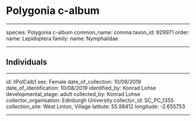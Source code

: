 # Polygonia c-album

---
species: Polygonia c-album
common_name: comma
taxon_id: 929971
order:
  name: Lepidoptera
family:
  name: Nymphalidae

---

## Individuals

---
id: ilPolCalb1
sex: Female
date_of_collection: 10/08/2019
date_of_identification: 10/08/2019
identified_by: Konrad Lohse
developmental_stage: adult
collected_by: Konrad Lohse
collector_organisation: Edinburgh University
collector_id: SC_PC_1355
collection_site: West Linton, Village
latitute: 55.98412
longitude: -2.655753

---
